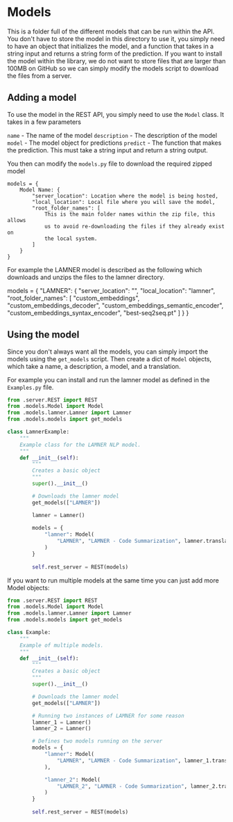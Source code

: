 # Models

This is a folder full of the different models that can be run within the API.
You don't have to store the model in this directory to use it, you simply need
to have an object that initializes the model, and a function that takes in a 
string input and returns a string form of the prediction. If you want to install
the model within the library, we do not want to store files that are larger than
100MB on GitHub so we can simply modify the models script to download the files
from a server.

## Adding a model

To use the model in the REST API, you simply need to use the `Model` class. It 
takes in a few parameters

`name` - The name of the model
`description` - The description of the model
`model` - The model object for predictions
`predict` - The function that makes the prediction. This must take a string 
    input and return a string output. 

You then can modify the `models.py` file to download the required zipped model

```
models = {
    Model Name: {
        "server_location": Location where the model is being hosted,
        "local_location": Local file where you will save the model,
        "root_folder_names": [
            This is the main folder names within the zip file, this allows
            us to avoid re-downloading the files if they already exist on 
            the local system.
        ]
    }
}
```

For example the LAMNER model is described as the following which downloads and
unzips the files to the lamner directory.

models = {
    "LAMNER": {
        "server_location": "",
        "local_location": "lamner",
        "root_folder_names": [
            "custom_embeddings",
            "custom_embeddings_decoder",
            "custom_embeddings_semantic_encoder",
            "custom_embeddings_syntax_encoder",
            "best-seq2seq.pt"
        ]
    }
}

## Using the model

Since you don't always want all the models, you can simply import the models
using the `get_models` script. Then create a dict of `Model` objects, which take
a name, a description, a model, and a translation. 

For example you can install and run the lamner model as defined in the `Examples.py`
file. 

```py
from .server.REST import REST
from .models.Model import Model
from .models.lamner.Lamner import Lamner
from .models.models import get_models

class LamnerExample:
    """
    Example class for the LAMNER NLP model.
    """
    def __init__(self):
        """
        Creates a basic object
        """
        super().__init__()

        # Downloads the lamner model
        get_models(["LAMNER"])

        lamner = Lamner()
        
        models = {
            "lamner": Model(
                "LAMNER", "LAMNER - Code Summarization", lamner.translate
            )
        }
        
        self.rest_server = REST(models)
```

If you want to run multiple models at the same time you can just add more Model
objects:

```py
from .server.REST import REST
from .models.Model import Model
from .models.lamner.Lamner import Lamner
from .models.models import get_models

class Example:
    """
    Example of multiple models.
    """
    def __init__(self):
        """
        Creates a basic object
        """
        super().__init__()

        # Downloads the lamner model
        get_models(["LAMNER"])

        # Running two instances of LAMNER for some reason
        lamner_1 = Lamner()
        lamner_2 = Lamner()

        # Defines two models running on the server
        models = {
            "lamner": Model(
                "LAMNER", "LAMNER - Code Summarization", lamner_1.translate
            ),

            "lamner_2": Model(
                "LAMNER_2", "LAMNER - Code Summarization", lamner_2.translate
            )
        }
        
        self.rest_server = REST(models)
```